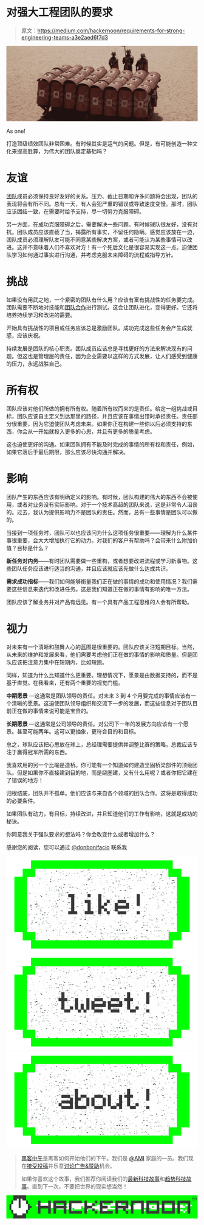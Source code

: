 # 对强大工程团队的要求

> 原文：<https://medium.com/hackernoon/requirements-for-strong-engineering-teams-a3e2aed6f7d3>

![](img/4185b3d4fccbba51d4aea60146c064c2.png)

As one!

打造顶级绩效团队非常困难。有时候其实是运气的问题。但是，有可能创造一种文化来提高胜算，为伟大的团队奠定基础吗？

# 友谊

[团队](https://hackernoon.com/tagged/team)成员必须保持良好友好的关系。压力、截止日期和许多问题将会出现，团队的表现将会有所不同。总有一天，有人会犯严重的错误或导致速度变慢。那时，团队应该团结一致，在需要时给予支持，尽一切努力克服障碍。

另一方面，在成功克服障碍之后，需要解决一些问题。有时候球队很友好，没有对抗。团队成员应该直截了当，揭露所有事实，不留任何隐瞒。感觉应该放在一边，团队成员必须理解队友可能不同意某些解决方案，或者可能认为某些事情可以改进。这并不意味着人们不喜欢对方！有一个死后文化是很容易实现这一点。迫使团队学习如何通过事实进行沟通，并考虑克服未来障碍的流程或指导方针。

# 挑战

如果没有用武之地，一个紧密的团队有什么用？应该有富有挑战性的任务要完成。团队需要不断地对技能和[团队合作](https://hackernoon.com/tagged/teamwork)进行测试。这会让团队进化，变得更好。它还将培养持续学习和改进的需要。

开始具有挑战性的项目或任务应该总是激励团队。成功完成这些任务会产生成就感，应该庆祝。

持续发展是团队的核心职责。团队成员应该总是寻找更好的方法来解决现有的问题。但这也是管理层的责任，因为企业需要以这样的方式发展，让人们感受到健康的压力，永远战胜自己。

# 所有权

团队应该对他们所做的拥有所有权。随着所有权而来的是责任。给定一组挑战或目标，团队应该自主定义到达那里的路径，并且应该在事情出错时承担责任。责任部分很重要，因为它迫使团队考虑未来。如果你正在构建一些你以后必须支持的东西，你会从一开始就投入更多的心思，并且有更多的质量考虑。

这也迫使更好的沟通。如果团队拥有不能及时完成的事情的所有权和责任，例如，如果它落后于最后期限，那么应该尽快沟通并解决。

# 影响

团队产生的东西应该有明确定义的影响。有时候，团队构建的伟大的东西不会被使用，或者对业务没有实际影响。对于一个技术高超的团队来说，这是非常令人沮丧的。过去，我认为提供影响力不是团队的责任。然而，总有一些事情是团队可以做的。

当接到一项任务时，团队可以也应该问为什么这项任务很重要——理解为什么某件事很重要，会大大增加执行它的动力。对我们的客户有帮助吗？会带来什么附加价值？目标是什么？

**新任务对内务**——有时团队需要做一些重构，或者想要改进流程或学习新事物。这些团队任务应该进行适当的沟通，并且应该就应该先做什么达成共识。

**需求成功指标**——我们如何能够衡量我们正在做的事情的成功和使用情况？我们需要这些信息来迭代和改进任务。这是我们知道正在做的事情有影响的唯一方法。

团队应该了解业务并对产品有远见。有一个具有产品工程思维的人会有所帮助。

# 视力

对未来有一个清晰和鼓舞人心的蓝图是很重要的。团队应该关注短期目标。当然，从未来的维护和发展来看，他们需要考虑他们正在做的事情的影响和质量。但是团队应该把注意力集中在短期内，比如短跑。

同样，知道为什么比知道什么更重要。理想情况下，愿景是由数据支持的，而不是基于直觉。在我看来，还有两个重要的视觉门槛。

**中期愿景** —这通常是团队领导的责任。对未来 3 到 4 个月要完成的事情应该有一个清晰的愿景。这迫使团队领导组织和交流下一步的发展，而这些信息对于团队目前正在做的事情来说可能是宝贵的。

**长期愿景** —这通常是公司领导的责任。对公司下一年的发展方向应该有一个愿景。甚至可能两年。这可以更抽象，更符合目的和目标。

总之，球队应该把心思放在球上，总经理需要提供并调整比赛的策略，总裁应该专注于赢得冠军所需的东西。

我喜欢用的另一个比喻是造桥。你可能有一个知道如何建造坚固桥梁部件的顶级团队。但是如果你不直接建到目的地，而是绕圈建，又有什么用呢？或者你把它建在了错误的地方！

归根结底，团队并不孤单。他们应该与来自各个领域的团队合作。这将是取得成功的必要条件。

如果团队有动力，有目标，持续改进，并且知道他们的工作有影响，这就是成功的秘诀。

你同意我关于强队要求的想法吗？你会改变什么或者增加什么？

感谢您的阅读，您可以通过 [@donbonifacio](https://twitter.com/donbonifacio) 联系我

[![](img/50ef4044ecd4e250b5d50f368b775d38.png)](http://bit.ly/HackernoonFB)[![](img/979d9a46439d5aebbdcdca574e21dc81.png)](https://goo.gl/k7XYbx)[![](img/2930ba6bd2c12218fdbbf7e02c8746ff.png)](https://goo.gl/4ofytp)

> [黑客中午](http://bit.ly/Hackernoon)是黑客如何开始他们的下午。我们是 [@AMI](http://bit.ly/atAMIatAMI) 家庭的一员。我们现在[接受投稿](http://bit.ly/hackernoonsubmission)并乐意[讨论广告&赞助](mailto:partners@amipublications.com)机会。
> 
> 如果你喜欢这个故事，我们推荐你阅读我们的[最新科技故事](http://bit.ly/hackernoonlatestt)和[趋势科技故事](https://hackernoon.com/trending)。直到下一次，不要把世界的现实想当然！

![](img/be0ca55ba73a573dce11effb2ee80d56.png)